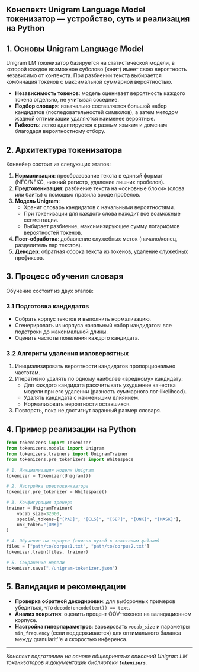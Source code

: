 ## Конспект: Unigram Language Model токенизатор — устройство, суть и реализация на Python


## 1. Основы Unigram Language Model

Unigram LM токенизатор базируется на статистической модели, в которой каждое возможное субслово (юнит) имеет свою вероятность независимо от контекста. При разбиении текста выбирается комбинация токенов с максимальной суммарной вероятностью.

- **Независимость токенов**: модель оценивает вероятность каждого токена отдельно, не учитывая соседние.
- **Подбор словаря**: изначально составляется большой набор кандидатов (последовательностей символов), а затем методом жадной оптимизации удаляются наименее вероятные.
- **Гибкость**: легко адаптируется к разным языкам и доменам благодаря вероятностному отбору.

## 2. Архитектура токенизатора

Конвейер состоит из следующих этапов:

1. **Нормализация**: преобразование текста в единый формат (NFC/NFKC, нижний регистр, удаление лишних пробелов).
2. **Предтокенизация**: разбиение текста на «основные блоки» (слова или байты) с помощью правила вроде пробелов.
3. **Модель Unigram**:
   - Хранит словарь кандидатов с начальными вероятностями.
   - При токенизации для каждого слова находит все возможные сегментации.
   - Выбирает разбиение, максимизирующее сумму логарифмов вероятностей токенов.
4. **Пост-обработка**: добавление служебных меток (начало/конец, разделитель пар текстов).
5. **Декодер**: обратная сборка текста из токенов, удаление служебных префиксов.

## 3. Процесс обучения словаря

Обучение состоит из двух этапов:

### 3.1 Подготовка кандидатов

- Собрать корпус текстов и выполнить нормализацию.
- Сгенерировать из корпуса начальный набор кандидатов: все подстроки до максимальной длины.
- Оценить частоты появления каждого кандидата.

### 3.2 Алгоритм удаления маловероятных

1. Инициализировать вероятности кандидатов пропорционально частотам.
2. Итеративно удалять по одному наиболее «вредному» кандидату:
   - Для каждого кандидата рассчитывать ухудшение качества модели при его удалении (разность суммарного лог‑likelihood).
   - Удалять кандидата с наименьшим влиянием.
   - Нормализовать вероятности оставшихся.
3. Повторять, пока не достигнут заданный размер словаря.

## 4. Пример реализации на Python

```python
from tokenizers import Tokenizer
from tokenizers.models import Unigram
from tokenizers.trainers import UnigramTrainer
from tokenizers.pre_tokenizers import Whitespace

# 1. Инициализация модели Unigram
tokenizer = Tokenizer(Unigram())

# 2. Настройка предтокенизатора
tokenizer.pre_tokenizer = Whitespace()

# 3. Конфигурация тренера
trainer = UnigramTrainer(
    vocab_size=32000,
    special_tokens=["[PAD]", "[CLS]", "[SEP]", "[UNK]", "[MASK]"],
    unk_token="[UNK]"
)

# 4. Обучение на корпусе (список путей к текстовым файлам)
files = ["path/to/corpus1.txt", "path/to/corpus2.txt"]
tokenizer.train(files, trainer)

# 5. Сохранение модели
tokenizer.save("./unigram-tokenizer.json")
```

## 5. Валидация и рекомендации

- **Проверка обратной декодировки**: для выборочных примеров убедиться, что `decode(encode(text)) == text`.
- **Анализ покрытия**: оценить процент OOV-токенов на валидационном корпусе.
- **Настройка гиперпараметров**: варьировать `vocab_size` и параметры `min_frequency` (если поддерживается) для оптимального баланса между granularit''e и скоростью инференса.

---

*Конспект подготовлен на основе общепринятых описаний Unigram LM токенизаторов и документации библиотеки **`tokenizers`**.*

